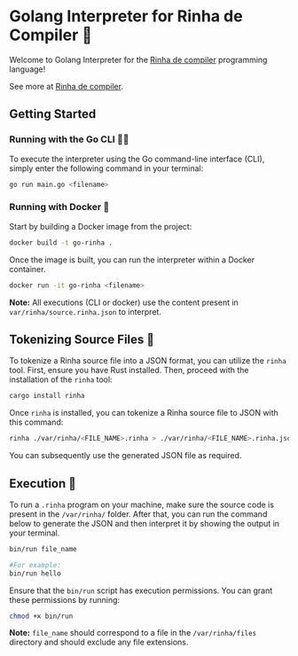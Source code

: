 # Golang Interpreter for Rinha de Compiler 🚀

Welcome to Golang Interpreter for the [Rinha de compiler](https://github.com/aripiprazole/rinha-de-compiler) programming language!

See more at [Rinha de compiler](https://github.com/aripiprazole/rinha-de-compiler).

## Getting Started

### Running with the Go CLI 🏃‍♂️

To execute the interpreter using the Go command-line interface (CLI), simply enter the following command in your terminal:

```bash
go run main.go <filename>
```

### Running with Docker 🐳

Start by building a Docker image from the project:

```bash
docker build -t go-rinha .
```

Once the image is built, you can run the interpreter within a Docker container.

```bash
docker run -it go-rinha <filename>
```

**Note:** All executions (CLI or docker) use the content present in `var/rinha/source.rinha.json` to interpret.

## Tokenizing Source Files 📝

To tokenize a Rinha source file into a JSON format, you can utilize the `rinha` tool. First, ensure you have Rust installed. Then, proceed with the installation of the `rinha` tool:

```bash
cargo install rinha
```

Once `rinha` is installed, you can tokenize a Rinha source file to JSON with this command:

```bash
rinha ./var/rinha/<FILE_NAME>.rinha > ./var/rinha/<FILE_NAME>.rinha.json
```

You can subsequently use the generated JSON file as required.

## Execution 🚀

To run a `.rinha` program on your machine, make sure the source code is present in the `/var/rinha/` folder. After that, you can run the command below to generate the JSON and then interpret it by showing the output in your terminal.

```bash
bin/run file_name

#For example:
bin/run hello
```

Ensure that the `bin/run` script has execution permissions. You can grant these permissions by running:

```bash
chmod +x bin/run
```

**Note:** `file_name` should correspond to a file in the `/var/rinha/files` directory and should exclude any file extensions.
